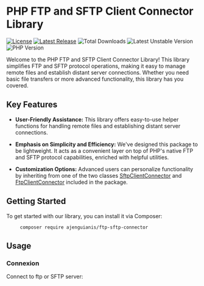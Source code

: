 # PHP FTP and SFTP Client Connector Library

[![License](https://img.shields.io/github/license/ajenguianis/ftp-sftp-connector)](https://github.com/ajenguianis/ftp-sftp-connector/blob/develop/LICENSE)
[![Latest Release](https://img.shields.io/github/v/release/ajenguianis/ftp-sftp-connector)](https://github.com/ajenguianis/ftp-sftp-connector/releases/latest)
![Total Downloads](https://img.shields.io/packagist/dt/ajenguianis/ftp-sftp-connector)
![Latest Unstable Version](https://img.shields.io/packagist/vpre/ajenguianis/ftp-sftp-connector)
![PHP Version](https://img.shields.io/packagist/php-v/ajenguianis/ftp-sftp-connector)

Welcome to the PHP FTP and SFTP Client Connector Library! This library simplifies FTP and SFTP protocol operations, making it easy to manage remote files and establish distant server connections. Whether you need basic file transfers or more advanced functionality, this library has you covered.

## Key Features

- **User-Friendly Assistance:** This library offers easy-to-use helper functions for handling remote files and establishing distant server connections.
  
- **Emphasis on Simplicity and Efficiency:** We've designed this package to be lightweight. It acts as a convenient layer on top of PHP's native FTP and SFTP protocol capabilities, enriched with helpful utilities.

- **Customization Options:** Advanced users can personalize functionality by inheriting from one of the two classes [SftpClientConnector](https://github.com/ajenguianis/ftp-sftp-connector/tree/develop/src/Connector/Sftp) 
 and [FtpClientConnector](https://github.com/ajenguianis/ftp-sftp-connector/tree/develop/src/Connector/Ftp) included in the package.

## Getting Started

To get started with our library, you can install it via Composer:

         composer require ajenguianis/ftp-sftp-connector

## Usage

### Connexion

Connect to ftp or SFTP server:

